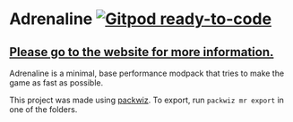 # Adrenaline [![Gitpod ready-to-code](https://img.shields.io/badge/Gitpod-ready--to--code-908a85?logo=gitpod&style=flat-square)](https://gitpod.io/from-referrer/)
## [Please go to the website for more information.](https://intergrav.github.io/Adrenaline/)
Adrenaline is a minimal, base performance modpack that tries to make the game as fast as possible.

This project was made using [packwiz](https://github.com/packwiz/packwiz). To export, run `packwiz mr export` in one of the folders.
